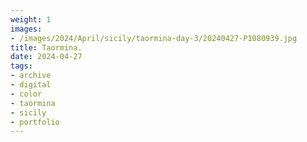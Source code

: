 ```yaml
---
weight: 1
images:
- /images/2024/April/sicily/taormina-day-3/20240427-P1080939.jpg
title: Taormina.
date: 2024-04-27
tags:
- archive
- digital
- color
- taormina
- sicily
- portfolio
---
```



